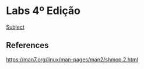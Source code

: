 # Labs 4º Edição

[Subject](doc/SUBJECT.md)

## References

https://man7.org/linux/man-pages/man2/shmop.2.html